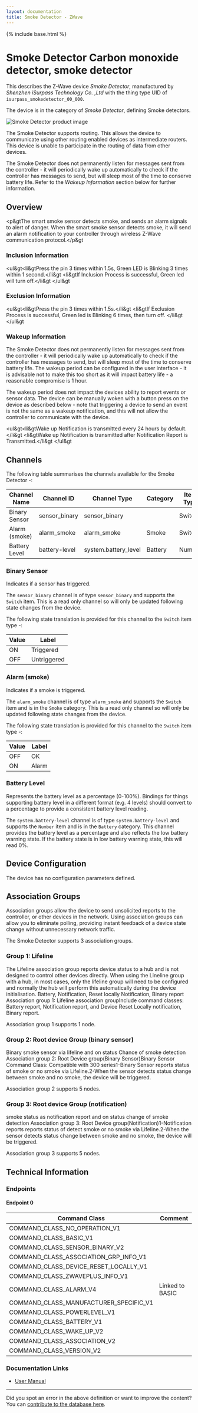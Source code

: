 ```yaml
---
layout: documentation
title: Smoke Detector - ZWave
---
```


{% include base.html %}

# Smoke Detector Carbon monoxide detector, smoke detector
This describes the Z-Wave device *Smoke Detector*, manufactured by *Shenzhen iSurpass Technology Co. ,Ltd* with the thing type UID of ```isurpass_smokedetector_00_000```.

The device is in the category of *Smoke Detector*, defining Smoke detectors.

![Smoke Detector product image](https://opensmarthouse.org/zwavedatabase/728/image/)


The Smoke Detector supports routing. This allows the device to communicate using other routing enabled devices as intermediate routers.  This device is unable to participate in the routing of data from other devices.

The Smoke Detector does not permanently listen for messages sent from the controller - it will periodically wake up automatically to check if the controller has messages to send, but will sleep most of the time to conserve battery life. Refer to the *Wakeup Information* section below for further information.

## Overview

<p&gtThe smart smoke sensor detects smoke, and sends an alarm signals to alert of danger. When the smart smoke sensor detects smoke, it will send an alarm notification to your controller through wireless Z-Wave communication protocol.</p&gt

### Inclusion Information

<ul&gt<li&gtPress the pin 3 times within 1.5s, Green LED is Blinking 3 times within 1 second.</li&gt <li&gtIf Inclusion Process is successful, Green led will turn off.</li&gt </ul&gt

### Exclusion Information

<ul&gt<li&gtPress the pin 3 times within 1.5s.</li&gt <li&gtIf Exclusion Process is successful, Green led is Blinking 6 times, then turn off. </li&gt </ul&gt

### Wakeup Information

The Smoke Detector does not permanently listen for messages sent from the controller - it will periodically wake up automatically to check if the controller has messages to send, but will sleep most of the time to conserve battery life. The wakeup period can be configured in the user interface - it is advisable not to make this too short as it will impact battery life - a reasonable compromise is 1 hour.

The wakeup period does not impact the devices ability to report events or sensor data. The device can be manually woken with a button press on the device as described below - note that triggering a device to send an event is not the same as a wakeup notification, and this will not allow the controller to communicate with the device.


<ul&gt<li&gtWake up Notification is transmitted every 24 hours by default.</li&gt <li&gtWake up Notification is transmitted after Notification Report is Transmitted.</li&gt </ul&gt

## Channels

The following table summarises the channels available for the Smoke Detector -:

| Channel Name | Channel ID | Channel Type | Category | Item Type |
|--------------|------------|--------------|----------|-----------|
| Binary Sensor | sensor_binary | sensor_binary |  | Switch | 
| Alarm (smoke) | alarm_smoke | alarm_smoke | Smoke | Switch | 
| Battery Level | battery-level | system.battery_level | Battery | Number |

### Binary Sensor
Indicates if a sensor has triggered.

The ```sensor_binary``` channel is of type ```sensor_binary``` and supports the ```Switch``` item. This is a read only channel so will only be updated following state changes from the device.

The following state translation is provided for this channel to the ```Switch``` item type -:

| Value | Label     |
|-------|-----------|
| ON | Triggered |
| OFF | Untriggered |

### Alarm (smoke)
Indicates if a smoke is triggered.

The ```alarm_smoke``` channel is of type ```alarm_smoke``` and supports the ```Switch``` item and is in the ```Smoke``` category. This is a read only channel so will only be updated following state changes from the device.

The following state translation is provided for this channel to the ```Switch``` item type -:

| Value | Label     |
|-------|-----------|
| OFF | OK |
| ON | Alarm |

### Battery Level
Represents the battery level as a percentage (0-100%). Bindings for things supporting battery level in a different format (e.g. 4 levels) should convert to a percentage to provide a consistent battery level reading.

The ```system.battery-level``` channel is of type ```system.battery-level``` and supports the ```Number``` item and is in the ```Battery``` category.
This channel provides the battery level as a percentage and also reflects the low battery warning state. If the battery state is in low battery warning state, this will read 0%.


## Device Configuration

The device has no configuration parameters defined.

## Association Groups

Association groups allow the device to send unsolicited reports to the controller, or other devices in the network. Using association groups can allow you to eliminate polling, providing instant feedback of a device state change without unnecessary network traffic.

The Smoke Detector supports 3 association groups.

### Group 1: Lifeline

The Lifeline association group reports device status to a hub and is not designed to control other devices directly. When using the Lineline group with a hub, in most cases, only the lifeline group will need to be configured and normally the hub will perform this automatically during the device initialisation.
Battery, Notification, Reset locally Notification, Binary report
Association group 1: Lifeline association groupInclude command classes: Battery report, Notification report, and Device Reset Locally notification, Binary report.

Association group 1 supports 1 node.

### Group 2: Root device Group (binary sensor)

Binary smoke sensor via lifeline and on status Chance of smoke detection
Association group 2: Root Device group(Binary Sensor)Binary Sensor Command Class: Compatible with 300 series1-Binary Sensor reports status of smoke or no smoke via Lifeline.2-When the sensor detects status change between smoke and no smoke, the device will be triggered.

Association group 2 supports 5 nodes.

### Group 3: Root device Group (notification)

smoke status as notification report and on status change of smoke detection
Association group 3: Root Device group(Notification)1-Notification reports reports status of detect smoke or no smoke via Lifeline.2-When the sensor detects status change between smoke and no smoke, the device will be triggered.

Association group 3 supports 5 nodes.

## Technical Information

### Endpoints

#### Endpoint 0

| Command Class | Comment |
|---------------|---------|
| COMMAND_CLASS_NO_OPERATION_V1| |
| COMMAND_CLASS_BASIC_V1| |
| COMMAND_CLASS_SENSOR_BINARY_V2| |
| COMMAND_CLASS_ASSOCIATION_GRP_INFO_V1| |
| COMMAND_CLASS_DEVICE_RESET_LOCALLY_V1| |
| COMMAND_CLASS_ZWAVEPLUS_INFO_V1| |
| COMMAND_CLASS_ALARM_V4| Linked to BASIC|
| COMMAND_CLASS_MANUFACTURER_SPECIFIC_V1| |
| COMMAND_CLASS_POWERLEVEL_V1| |
| COMMAND_CLASS_BATTERY_V1| |
| COMMAND_CLASS_WAKE_UP_V2| |
| COMMAND_CLASS_ASSOCIATION_V2| |
| COMMAND_CLASS_VERSION_V2| |

### Documentation Links

* [User Manual](https://opensmarthouse.org/zwavedatabase/728/User-Manual-HS1CAZ.pdf)

---

Did you spot an error in the above definition or want to improve the content?
You can [contribute to the database here](https://opensmarthouse.org/zwavedatabase/728).
